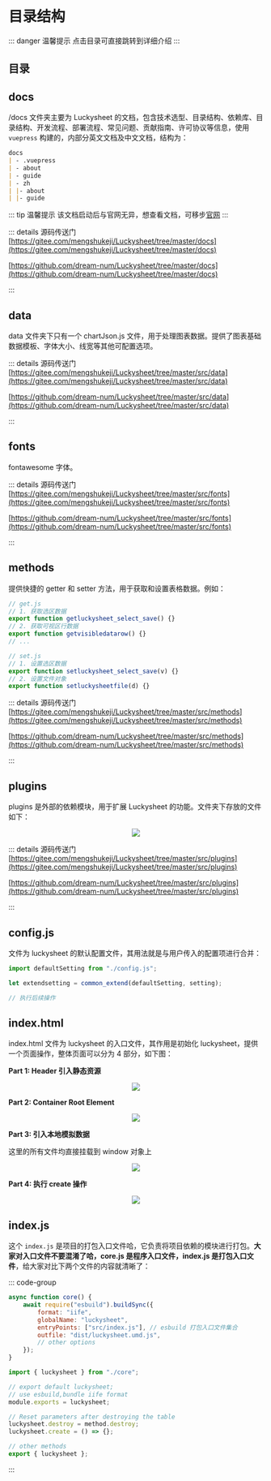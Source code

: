 # 目录结构

<backTop/>

::: danger 温馨提示
点击目录可直接跳转到详细介绍
:::

## 目录

<!-- 自定义目录组件实现 - 类似 Element  Collapse 折叠面板 -->
<catalogue />

## docs

/docs 文件夹主要为 Luckysheet 的文档，包含技术选型、目录结构、依赖库、目录结构、开发流程、部署流程、常见问题、贡献指南、许可协议等信息，使用 `vuepress` 构建的，内部分英文文档及中文文档，结构为：

```markdown
docs
| - .vuepress
| - about
| - guide
| - zh
| |- about
| |- guide
```

::: tip 温馨提示
该文档启动后与官网无异，想查看文档，可移步[官网](https://dream-num.github.io/LuckysheetDocs/zh/guide/)
:::

::: details 源码传送门
[https://gitee.com/mengshukeji/Luckysheet/tree/master/docs](https://gitee.com/mengshukeji/Luckysheet/tree/master/docs)

[https://github.com/dream-num/Luckysheet/tree/master/docs](https://github.com/dream-num/Luckysheet/tree/master/docs)

:::

## data

data 文件夹下只有一个 chartJson.js 文件，用于处理图表数据。提供了图表基础数据模板、字体大小、线宽等其他可配置选项。

::: details 源码传送门
[https://gitee.com/mengshukeji/Luckysheet/tree/master/src/data](https://gitee.com/mengshukeji/Luckysheet/tree/master/src/data)

[https://github.com/dream-num/Luckysheet/tree/master/src/data](https://github.com/dream-num/Luckysheet/tree/master/src/data)

:::

## fonts

fontawesome 字体。

::: details 源码传送门
[https://gitee.com/mengshukeji/Luckysheet/tree/master/src/fonts](https://gitee.com/mengshukeji/Luckysheet/tree/master/src/fonts)

[https://github.com/dream-num/Luckysheet/tree/master/src/fonts](https://github.com/dream-num/Luckysheet/tree/master/src/fonts)

:::

## methods

提供快捷的 getter 和 setter 方法，用于获取和设置表格数据。例如：

```js
// get.js
// 1. 获取选区数据
export function getluckysheet_select_save() {}
// 2. 获取可视区行数据
export function getvisibledatarow() {}
// ...

// set.js
// 1. 设置选区数据
export function setluckysheet_select_save(v) {}
// 2. 设置文件对象
export function setluckysheetfile(d) {}
```

::: details 源码传送门
[https://gitee.com/mengshukeji/Luckysheet/tree/master/src/methods](https://gitee.com/mengshukeji/Luckysheet/tree/master/src/methods)

[https://github.com/dream-num/Luckysheet/tree/master/src/methods](https://github.com/dream-num/Luckysheet/tree/master/src/methods)

:::

## plugins

plugins 是外部的依赖模块，用于扩展 Luckysheet 的功能。文件夹下存放的文件如下：

<p align="center">
    <img  src='/plugins-catalog.png' />
</p>

::: details 源码传送门
[https://gitee.com/mengshukeji/Luckysheet/tree/master/src/plugins](https://gitee.com/mengshukeji/Luckysheet/tree/master/src/plugins)

[https://github.com/dream-num/Luckysheet/tree/master/src/plugins](https://github.com/dream-num/Luckysheet/tree/master/src/plugins)

:::

## config.js

文件为 luckysheet 的默认配置文件，其用法就是与用户传入的配置项进行合并：

```js
import defaultSetting from "./config.js";

let extendsetting = common_extend(defaultSetting, setting);

// 执行后续操作
```

## index.html

index.html 文件为 luckysheet 的入口文件，其作用是初始化 luckysheet，提供一个页面操作，整体页面可以分为 4 部分，如下图：

**Part 1: Header 引入静态资源**

<p align="center">
    <img  src='/index-html-header.png' />
</p>

**Part 2: Container Root Element**

<p align="center">
    <img  src='/index-html-container.png' />
</p>

**Part 3: 引入本地模拟数据**

这里的所有文件均直接挂载到 window 对象上

<p align="center">
    <img  src='/index-html-demo-data.png' />
</p>

**Part 4: 执行 create 操作**

<p align="center">
    <img  src='/index-html-create.png' />
</p>

## index.js

这个 `index.js` 是项目的打包入口文件哈，它负责将项目依赖的模块进行打包。**大家对入口文件不要混淆了哈，core.js 是程序入口文件，index.js 是打包入口文件**，给大家对比下两个文件的内容就清晰了：

::: code-group

```js [gulpfile.js]
async function core() {
	await require("esbuild").buildSync({
		format: "iife",
		globalName: "luckysheet",
		entryPoints: ["src/index.js"], // esbuild 打包入口文件集合
		outfile: "dist/luckysheet.umd.js",
		// other options
	});
}
```

```js [index.js]
import { luckysheet } from "./core";

// export default luckysheet;
// use esbuild,bundle iife format
module.exports = luckysheet;
```

```js [core.js]
// Reset parameters after destroying the table
luckysheet.destroy = method.destroy;
luckysheet.create = () => {};

// other methods
export { luckysheet };
```

:::
